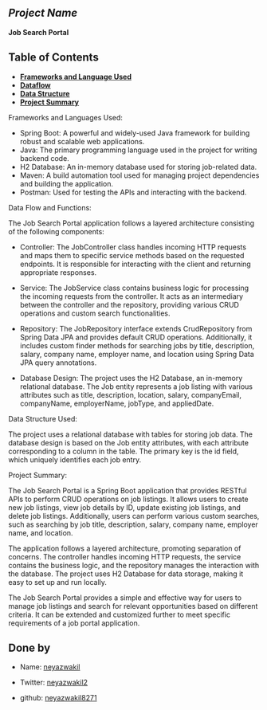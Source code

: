 
## *Project Name*

__Job Search Portal__
## Table of Contents

- **[Frameworks and Language Used](#frameworks-and-language-used)**
- **[Dataflow](#dataflow)**
- **[Data Structure](#data-structure)**
- **[Project Summary](#project-summary)**

Frameworks and Languages Used:

- Spring Boot: A powerful and widely-used Java framework for building robust and scalable web applications.
- Java: The primary programming language used in the project for writing backend code.
- H2 Database: An in-memory database used for storing job-related data.
- Maven: A build automation tool used for managing project dependencies and building the application.
- Postman: Used for testing the APIs and interacting with the backend.

Data Flow and Functions:

The Job Search Portal application follows a layered architecture consisting of the following components:

- Controller: The JobController class handles incoming HTTP requests and maps them to specific service methods based on the requested endpoints. It is responsible for interacting with the client and returning appropriate responses.

- Service: The JobService class contains business logic for processing the incoming requests from the controller. It acts as an intermediary between the controller and the repository, providing various CRUD operations and custom search functionalities.

- Repository: The JobRepository interface extends CrudRepository from Spring Data JPA and provides default CRUD operations. Additionally, it includes custom finder methods for searching jobs by title, description, salary, company name, employer name, and location using Spring Data JPA query annotations.

- Database Design: The project uses the H2 Database, an in-memory relational database. The Job entity represents a job listing with various attributes such as title, description, location, salary, companyEmail, companyName, employerName, jobType, and appliedDate.

Data Structure Used:

The project uses a relational database with tables for storing job data. The database design is based on the Job entity attributes, with each attribute corresponding to a column in the table. The primary key is the id field, which uniquely identifies each job entry.

Project Summary:

The Job Search Portal is a Spring Boot application that provides RESTful APIs to perform CRUD operations on job listings. It allows users to create new job listings, view job details by ID, update existing job listings, and delete job listings. Additionally, users can perform various custom searches, such as searching by job title, description, salary, company name, employer name, and location.

The application follows a layered architecture, promoting separation of concerns. The controller handles incoming HTTP requests, the service contains the business logic, and the repository manages the interaction with the database. The project uses H2 Database for data storage, making it easy to set up and run locally.

The Job Search Portal provides a simple and effective way for users to manage job listings and search for relevant opportunities based on different criteria. It can be extended and customized further to meet specific requirements of a job portal application.

## Done by 

- Name: [neyazwakil](https://github.com/Neyazwakil/gitassign)

- Twitter: [neyazwakil2](https://twitter.com/your_twitter_id)
- github:  [neyazwakil8271](https://github.com/)

